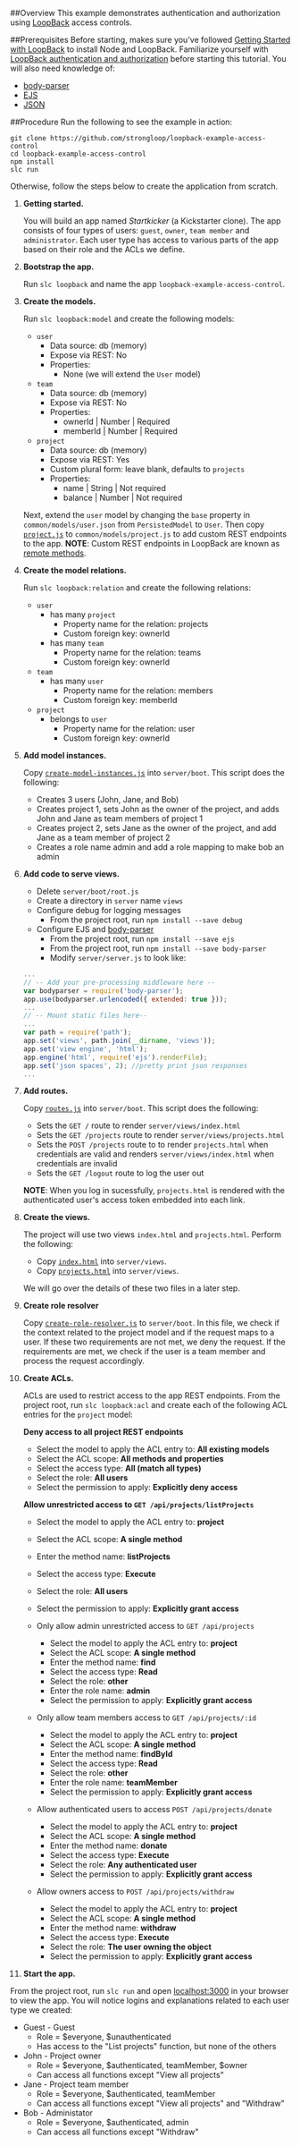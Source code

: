 ##Overview
This example demonstrates authentication and authorization using [LoopBack](http://loopback.io) access controls.

##Prerequisites
Before starting, makes sure you've followed [Getting Started with LoopBack](http://docs.strongloop.com/display/LB/Getting+started+with+LoopBack) to install Node and LoopBack. Familiarize yourself with [LoopBack authentication and authorization](http://docs.strongloop.com/display/LB/Authentication+and+authorization) before starting this tutorial. You will also need knowledge of:

- [body-parser](https://github.com/visionmedia/ejs)
- [EJS](https://github.com/expressjs/body-parser)
- [JSON](http://json.org/)

##Procedure
Run the following to see the example in action:
```
git clone https://github.com/strongloop/loopback-example-access-control
cd loopback-example-access-control
npm install
slc run
```

Otherwise, follow the steps below to create the application from scratch.

1. **Getting started.**

    You will build an app named *Startkicker* (a Kickstarter clone). The
    app consists of four types of users: `guest`, `owner`, `team member` and
    `administrator`. Each user type has access to various parts of the app
    based on their role and the ACLs we define.

2. **Bootstrap the app.**

    Run `slc loopback` and name the app `loopback-example-access-control`.

3. **Create the models.**

    Run `slc loopback:model` and create the following models:

    - `user`
      - Data source: db (memory)
      - Expose via REST: No
      - Properties:
        - None (we will extend the `User` model)
    - `team`
      - Data source: db (memory)
      - Expose via REST: No
      - Properties:
        - ownerId | Number | Required
        - memberId | Number | Required
    - `project`
      - Data source: db (memory)
      - Expose via REST: Yes
      - Custom plural form: leave blank, defaults to `projects`
      - Properties:
        - name | String | Not required
        - balance | Number | Not required

    Next, extend the `user` model by changing the `base` property in
    `common/models/user.json` from `PersistedModel` to `User`. Then copy
    [`project.js`](/common/models/project.js) to `common/models/project.js` to
    add custom REST endpoints to the app.
    **NOTE**: Custom REST endpoints in LoopBack are known as [remote methods](http://docs.strongloop.com/display/LB/Defining+remote+methods). <br/>

4. **Create the model relations.**

    Run `slc loopback:relation` and create the following relations:

    - `user`
      - has many `project`
        - Property name for the relation: projects
        - Custom foreign key: ownerId
      - has many `team`
        - Property name for the relation: teams
        - Custom foreign key: ownerId
    - `team`
      - has many `user`
        - Property name for the relation: members
        - Custom foreign key: memberId
    - `project`
      - belongs to `user`
        - Property name for the relation: user
        - Custom foreign key: ownerId

5. **Add model instances.**

    Copy [`create-model-instances.js`](/server/boot/create-model-instances.js)
    into `server/boot`. This script does the following:

    - Creates 3 users (John, Jane, and Bob)
    - Creates project 1, sets John as the owner of the project, and adds John and
      Jane as team members of project 1
    - Creates project 2, sets Jane as the owner of the project, and add Jane as a
      team member of project 2
    - Creates a role name admin and add a role mapping to make bob an admin

6. **Add code to serve views.**

    - Delete `server/boot/root.js`
    - Create a directory in `server` name `views`
    - Configure debug for logging messages
      - From the project root, run `npm install --save debug`
    - Configure EJS and [body-parser](https://github.com/expressjs/body-parser)
      - From the project root, run `npm install --save ejs`
      - From the project root, run `npm install --save body-parser`
      - Modify `server/server.js` to look like:

    ```js
    ...
    // -- Add your pre-processing middleware here --
    var bodyparser = require('body-parser');
    app.use(bodyparser.urlencoded({ extended: true }));
    ...
    // -- Mount static files here--
    ...
    var path = require('path');
    app.set('views', path.join(__dirname, 'views'));
    app.set('view engine', 'html');
    app.engine('html', require('ejs').renderFile);
    app.set('json spaces', 2); //pretty print json responses
    ...
    ```

7. **Add routes.**

    Copy [`routes.js`](/server/boot/routes.js) into `server/boot`. This script
    does the following:

    - Sets the `GET /` route to render `server/views/index.html`
    - Sets the `GET /projects` route to render `server/views/projects.html`
    - Sets the `POST /projects` route to to render `projects.html` when
      credentials are valid and renders `server/views/index.html` when
      credentials are invalid
    - Sets the `GET /logout` route to log the user out

    **NOTE**: When you log in sucessfully, `projects.html` is rendered with the
    authenticated user's access token embedded into each link.

8. **Create the views.**

    The project will use two views `index.html` and `projects.html`. Perform the
    following:

    - Copy [`index.html`](/server/views/index.html) into `server/views`.
    - Copy [`projects.html`](/server/views/projects.html) into `server/views`.

    We will go over the details of these two files in a later step.

9. **Create role resolver**

    Copy [`create-role-resolver.js`](/server/boot/create-role-resolver.js) to
    `server/boot`. In this file, we check if the context related to the project
    model and if the request maps to a user. If these two requirements are not
    met, we deny the request. If the requirements are met, we check if the user
    is a team member and process the request accordingly.

10. **Create ACLs.**

    ACLs are used to restrict access to the app REST endpoints. From the project
    root, run `slc loopback:acl` and create each of the following ACL entries
    for the `project` model:

    **Deny access to all project REST endpoints**
      - Select the model to apply the ACL entry to: **All existing models**
      - Select the ACL scope: **All methods and properties**
      - Select the access type: **All (match all types)**
      - Select the role: **All users**
      - Select the permission to apply: **Explicitly deny access**

    **Allow unrestricted access to `GET /api/projects/listProjects`**
      - Select the model to apply the ACL entry to: **project**
      - Select the ACL scope: **A single method**
      - Enter the method name: **listProjects**
      - Select the access type: **Execute**
      - Select the role: **All users**
      - Select the permission to apply: **Explicitly grant access**

    - Only allow admin unrestricted access to `GET /api/projects`
      - Select the model to apply the ACL entry to: **project**
      - Select the ACL scope: **A single method**
      - Enter the method name: **find**
      - Select the access type: **Read**
      - Select the role: **other**
      - Enter the role name: **admin**
      - Select the permission to apply: **Explicitly grant access**

    - Only allow team members access to `GET /api/projects/:id`
      - Select the model to apply the ACL entry to: **project**
      - Select the ACL scope: **A single method**
      - Enter the method name: **findById**
      - Select the access type: **Read**
      - Select the role: **other**
      - Enter the role name: **teamMember**
      - Select the permission to apply: **Explicitly grant access**

    - Allow authenticated users to access `POST /api/projects/donate`
      - Select the model to apply the ACL entry to: **project**
      - Select the ACL scope: **A single method**
      - Enter the method name: **donate**
      - Select the access type: **Execute**
      - Select the role: **Any authenticated user**
      - Select the permission to apply: **Explicitly grant access**

    - Allow owners access to `POST /api/projects/withdraw`
      - Select the model to apply the ACL entry to: **project**
      - Select the ACL scope: **A single method**
      - Enter the method name: **withdraw**
      - Select the access type: **Execute**
      - Select the role: **The user owning the object**
      - Select the permission to apply: **Explicitly grant access**

11. **Start the app.**

  From the project root, run `slc run` and open [localhost:3000](http://localhost:3000)
  in your browser to view the app. You will notice logins and explanations
  related to each user type we created:

  - Guest - Guest
    - Role = $everyone, $unauthenticated
    - Has access to the "List projects" function, but none of the others
  - John - Project owner
    - Role = $everyone, $authenticated, teamMember, $owner
    - Can access all functions except "View all projects"
  - Jane - Project team member
    - Role = $everyone, $authenticated, teamMember
    - Can access all functions except "View all projects" and "Withdraw"
  - Bob - Administator
    - Role = $everyone, $authenticated, admin
    - Can access all functions except "Withdraw"
